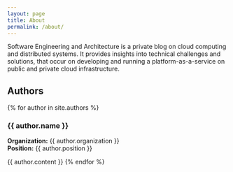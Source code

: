 ```yaml
---
layout: page
title: About
permalink: /about/
---
```


Software Engineering and Architecture is a private blog on cloud computing and
distributed systems. It provides insights into technical challenges and
solutions, that occur on developing and running a platform-as-a-service on
public and private cloud infrastructure.

## Authors

{% for author in site.authors %}
### {{ author.name }}

**Organization:** {{ author.organization }}  
**Position:** {{ author.position }}  

{{ author.content }}
{% endfor %}
